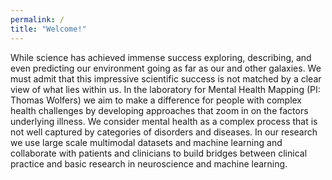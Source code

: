 ```yaml
---
permalink: /
title: "Welcome!"
---
```

While science has achieved immense success exploring, describing, and even predicting our environment going as far as our and other galaxies. We must admit that this impressive scientific success is not matched by a clear view of what lies within us. In the laboratory for Mental Health Mapping (PI: Thomas Wolfers) we aim to make a difference for people with complex health challenges by developing approaches that zoom in on the factors underlying illness. We consider mental health as a complex process that is not well captured by categories of disorders and diseases. In our research we use large scale multimodal datasets and machine learning and collaborate with patients and clinicians to build bridges between clinical practice and basic research in neuroscience and machine learning.
